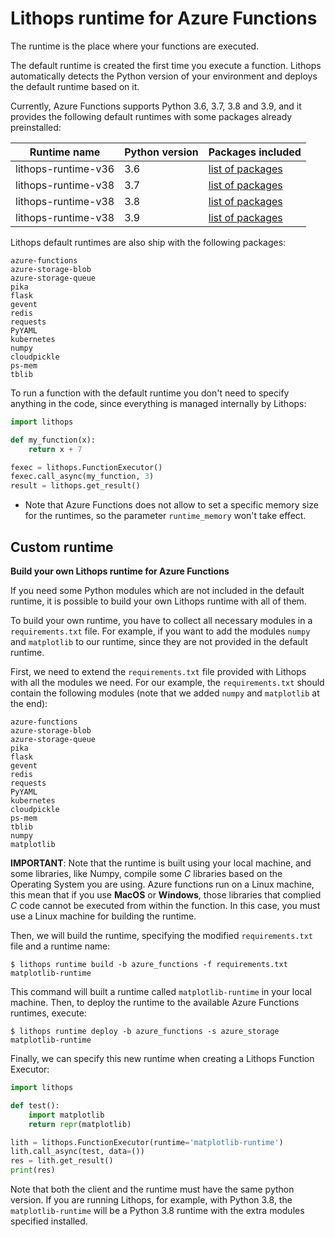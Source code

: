 # Lithops runtime for Azure Functions

The runtime is the place where your functions are executed.

The default runtime is created the first time you execute a function. Lithops automatically detects the Python version of your environment and deploys the default runtime based on it.

Currently, Azure Functions supports Python 3.6, 3.7, 3.8 and 3.9, and it provides the following default runtimes with some packages already preinstalled:

| Runtime name | Python version | Packages included |
| ----| ----| ---- |
| lithops-runtime-v36 | 3.6 | [list of packages](https://github.com/Azure/azure-functions-python-worker/wiki/Preinstalled-Python-Libraries) |
| lithops-runtime-v38 | 3.7 | [list of packages](https://github.com/Azure/azure-functions-python-worker/wiki/Preinstalled-Python-Libraries) |
| lithops-runtime-v38 | 3.8 | [list of packages](https://github.com/Azure/azure-functions-python-worker/wiki/Preinstalled-Python-Libraries) |
| lithops-runtime-v38 | 3.9 | [list of packages](https://github.com/Azure/azure-functions-python-worker/wiki/Preinstalled-Python-Libraries) |

Lithops default runtimes are also ship with the following packages:
```
azure-functions
azure-storage-blob
azure-storage-queue
pika
flask
gevent
redis
requests
PyYAML
kubernetes
numpy
cloudpickle
ps-mem
tblib
```

To run a function with the default runtime you don't need to specify anything in the code, since everything is managed internally by Lithops:

```python
import lithops

def my_function(x):
    return x + 7

fexec = lithops.FunctionExecutor()
fexec.call_async(my_function, 3)
result = lithops.get_result()
```

* Note that Azure Functions does not allow to set a specific memory size for the runtimes, so the parameter `runtime_memory` won't take effect.

## Custom runtime

**Build your own Lithops runtime for Azure Functions**

If you need some Python modules which are not included in the default runtime, it is possible to build your own Lithops runtime with all of them.

To build your own runtime, you have to collect all necessary modules in a `requirements.txt` file. For example, if you want to add the modules `numpy` and `matplotlib` to our runtime, since they are not provided in the default runtime.

First, we need to extend the `requirements.txt` file provided with Lithops with all the modules we need. For our example, the `requirements.txt` should contain the following modules (note that we added `numpy` and `matplotlib` at the end):
```
azure-functions
azure-storage-blob
azure-storage-queue
pika
flask
gevent
redis
requests
PyYAML
kubernetes
cloudpickle
ps-mem
tblib
numpy
matplotlib
```

**IMPORTANT**: Note that the runtime is built using your local machine, and some libraries, like Numpy, compile some *C* libraries based on the Operating System you are using. Azure functions run on a Linux machine, this mean that if you use **MacOS** or **Windows**, those libraries that complied *C* code cannot be executed from within the function. In this case, you must use a Linux machine for building the runtime.

Then, we will build the runtime, specifying the modified `requirements.txt` file and a runtime name:
```
$ lithops runtime build -b azure_functions -f requirements.txt matplotlib-runtime 
```

This command will built a runtime called `matplotlib-runtime` in your local machine. Then, to deploy the runtime to the available Azure Functions runtimes, execute:
```
$ lithops runtime deploy -b azure_functions -s azure_storage matplotlib-runtime 
```

Finally, we can specify this new runtime when creating a Lithops Function Executor:

```python
import lithops

def test():
    import matplotlib
    return repr(matplotlib)

lith = lithops.FunctionExecutor(runtime='matplotlib-runtime')
lith.call_async(test, data=())
res = lith.get_result()
print(res)
```

Note that both the client and the runtime must have the same python version. If you are running Lithops, for example, with Python 3.8, the `matplotlib-runtime` will be a Python 3.8 runtime with the extra modules specified installed.
